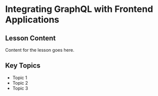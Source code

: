 # Integrating GraphQL with Frontend Applications

## Lesson Content
Content for the lesson goes here.

## Key Topics
- Topic 1
- Topic 2
- Topic 3
